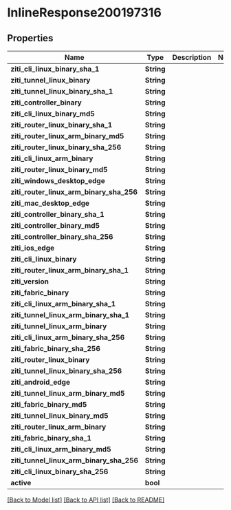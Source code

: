 # InlineResponse200197316

## Properties

Name | Type | Description | Notes
------------ | ------------- | ------------- | -------------
**ziti_cli_linux_binary_sha_1** | **String** |  | 
**ziti_tunnel_linux_binary** | **String** |  | 
**ziti_tunnel_linux_binary_sha_1** | **String** |  | 
**ziti_controller_binary** | **String** |  | 
**ziti_cli_linux_binary_md5** | **String** |  | 
**ziti_router_linux_binary_sha_1** | **String** |  | 
**ziti_router_linux_arm_binary_md5** | **String** |  | 
**ziti_router_linux_binary_sha_256** | **String** |  | 
**ziti_cli_linux_arm_binary** | **String** |  | 
**ziti_router_linux_binary_md5** | **String** |  | 
**ziti_windows_desktop_edge** | **String** |  | 
**ziti_router_linux_arm_binary_sha_256** | **String** |  | 
**ziti_mac_desktop_edge** | **String** |  | 
**ziti_controller_binary_sha_1** | **String** |  | 
**ziti_controller_binary_md5** | **String** |  | 
**ziti_controller_binary_sha_256** | **String** |  | 
**ziti_ios_edge** | **String** |  | 
**ziti_cli_linux_binary** | **String** |  | 
**ziti_router_linux_arm_binary_sha_1** | **String** |  | 
**ziti_version** | **String** |  | 
**ziti_fabric_binary** | **String** |  | 
**ziti_cli_linux_arm_binary_sha_1** | **String** |  | 
**ziti_tunnel_linux_arm_binary_sha_1** | **String** |  | 
**ziti_tunnel_linux_arm_binary** | **String** |  | 
**ziti_cli_linux_arm_binary_sha_256** | **String** |  | 
**ziti_fabric_binary_sha_256** | **String** |  | 
**ziti_router_linux_binary** | **String** |  | 
**ziti_tunnel_linux_binary_sha_256** | **String** |  | 
**ziti_android_edge** | **String** |  | 
**ziti_tunnel_linux_arm_binary_md5** | **String** |  | 
**ziti_fabric_binary_md5** | **String** |  | 
**ziti_tunnel_linux_binary_md5** | **String** |  | 
**ziti_router_linux_arm_binary** | **String** |  | 
**ziti_fabric_binary_sha_1** | **String** |  | 
**ziti_cli_linux_arm_binary_md5** | **String** |  | 
**ziti_tunnel_linux_arm_binary_sha_256** | **String** |  | 
**ziti_cli_linux_binary_sha_256** | **String** |  | 
**active** | **bool** |  | 

[[Back to Model list]](../README.md#documentation-for-models) [[Back to API list]](../README.md#documentation-for-api-endpoints) [[Back to README]](../README.md)


